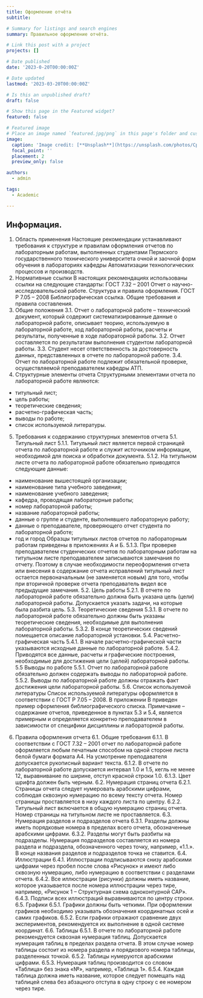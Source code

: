 ```yaml
---
title: Оформление отчёта
subtitle: 

# Summary for listings and search engines
summary: Правильное оформление отчёта.

# Link this post with a project
projects: []

# Date published
date: '2023-0-20T00:00:00Z'

# Date updated
lastmod: '2023-03-20T00:00:00Z'

# Is this an unpublished draft?
draft: false

# Show this page in the Featured widget?
featured: false

# Featured image
# Place an image named `featured.jpg/png` in this page's folder and customize its options here.
image:
  caption: 'Image credit: [**Unsplash**](https://unsplash.com/photos/CpkOjOcXdUY)'
  focal_point: ''
  placement: 2
  preview_only: false

authors:
  - admin

tags:
  - Academic

---
```


## Информация.

1. Область применения
Настоящие рекомендации устанавливают требования к структуре и правилам
оформления отчетов по лабораторным работам, выполненных студентами Пермского
государственного технического университета очной и заочной форм обучения в
лабораториях кафедры Автоматизации технологических процессов и производств.
2. Нормативные ссылки
В настоящих рекомендациях использованы ссылки на следующие стандарты:
ГОСТ 7.32 – 2001 Отчет о научно-исследовательской работе. Структура и правила
оформления.
ГОСТ Р 7.05 – 2008 Библиографическая ссылка. Общие требования и правила
составления.
3. Общие положения
3.1. Отчет о лабораторной работе – технический документ, который содержит
систематизированные данные о лабораторной работе, описывает теорию, используемую в
лабораторной работе, ход лабораторной работы, расчеты и результаты, полученные в ходе
лабораторной работы.
3.2. Отчет составляется по результатам выполнения студентом лабораторной работы.
3.3. Студент несет ответственность за достоверность данных, представленных в
отчете по лабораторной работе.
3.4. Отчет
по
лабораторной
работе
подлежит
обязательной
проверке,
осуществляемой преподавателем кафедры АТП.
4. Структурные элементы отчета
Структурными элементами отчета по лабораторной работе являются:
- титульный лист;
- цель работы;
- теоретические сведения;
- расчетно-графическая часть;
- выводы по работе;
- список используемой литературы.
5. Требования к содержанию структурных элементов отчета
5.1. Титульный лист
5.1.1. Титульный лист является первой страницей отчета по лабораторной работе и
служит источником информации, необходимой для поиска и обработки документа.
5.1.2. На титульном листе отчета по лабораторной работе обязательно приводятся
следующие данные:
- наименование вышестоящей организации;
- наименование типа учебного заведения;
- наименование учебного заведения;
- кафедра, проводящая лабораторные работы;
- номер лабораторной работы;
- название лабораторной работы;
- данные о группе и студенте, выполнявшего лабораторную работу;
- данные о преподавателе, проверяющего отчет студента по лабораторной работе;
- год и город
Образцы титульных листов отчетов по лабораторным работам приведены в
приложениях А и Б.
5.1.3. При проверке преподавателем студенческих отчетов по лабораторным работам
на титульном листе преподавателем записываются замечания по отчету. Поэтому в случае
необходимости переоформления отчета или внесения в содержание отчета исправлений
титульный лист остается первоначальным (не заменяется новым) для того, чтобы при
вторичной проверке отчета преподаватель видел все предыдущие замечания.
5.2. Цель работы
5.2.1. В отчете по лабораторной работе обязательно должна быть указана цель (цели)
лабораторной работы. Допускается указать задачи, на которые была разбита цель.
5.3. Теоретические сведения
5.3.1. В отчете по лабораторной работе обязательно должны быть указаны
теоретические сведения, необходимые для выполнения лабораторной работы.
5.3.2. В конце теоретических сведений помещается описание лабораторной
установки.
5.4. Расчетно-графическая часть
5.4.1. В начале расчетно-графической части указываются исходные данные по
лабораторной работе.
5.4.2. Приводятся все данные, расчеты и графические построения, необходимые для
достижения цели (целей) лабораторной работы.
5.5 Выводы по работе
5.5.1. Отчет по лабораторной работе обязательно должен содержать выводы по
лабораторной работе.
5.5.2. Выводы по лабораторной работе должны отражать факт достижения цели
лабораторной работы.
5.6. Список используемой литературы
Список используемой литературы оформляется в соответствии с ГОСТ Р 7.05 – 2008.
В приложении В приведен пример оформления библиографического списка.
Примечание – содержание отчетов, приведенное в пунктах 5.3 и 5.4, является
примерным и определяется конкретно преподавателем в зависимости от специфики
дисциплины и лабораторной работы.
6. Правила оформления отчета
6.1. Общие требования
6.1.1. В соответствии с ГОСТ 7.32 – 2001 отчет по лабораторной работе оформляется
любым печатным способом на одной стороне листа белой бумаги формата А4. На
усмотрение преподавателя допускается рукописный вариант текста.
6.1.2. В отчете по лабораторной работе допускается интервал 1.0 и 1.5, кегль не
менее 12, выравнивание по ширине, отступ красной строки 1.0.
6.1.3. Цвет шрифта должен быть черным.
6.2. Нумерация страниц отчета
6.2.1. Страницы отчета следует нумеровать арабскими цифрами, соблюдая сквозную
нумерацию по всему тексту отчета. Номер страницы проставляется в низу каждого листа
по центру.
6.2.2. Титульный лист включается в общую нумерацию страниц отчета. Номер
страницы на титульном листе не проставляется.
6.3. Нумерация разделов и подразделов отчета
6.3.1. Разделы должны иметь порядковые номера в пределах всего отчета,
обозначенные арабскими цифрами.
6.3.2. Разделы могут быть разбиты на подразделы. Нумерация подразделов
составляется из номера раздела и подраздела, обозначенного через точку, например,
«1.1.». В конце названия разделов и подразделов точка не ставится.
6.4. Иллюстрации
6.4.1. Иллюстрации подписываются снизу арабскими цифрами через пробел после
слова «Рисунок» и имеют либо сквозную нумерацию, либо нумерацию в соответствии с
разделами отчета.
6.4.2. Все иллюстрации (рисунки) должны иметь название, которое указывается
после номера иллюстрации через тире, например, «Рисунок 1 – Структурная схема
одноконтурной САР».
6.4.3. Подписи всех иллюстраций выравниваются по центру строки.
6.5. Графики
6.5.1. Графики должны быть четкими. При оформлении графиков необходимо
указывать обозначения координатных осей и самих графиков.
6.5.2. Если графики отражают сравнение двух экспериментов, рекомендуется их
выполнение в одной системе координат.
6.6. Таблицы
6.5.1. В отчете по лабораторной работе рекомендуется сквозная нумерация таблиц.
Допускается нумерация таблиц в пределах раздела отчета. В этом случае номер
таблицы состоит из номера раздела и порядкового номера таблицы, разделенных точкой.
6.5.2. Таблицы нумеруются арабскими цифрами.
6.5.3. Нумерация таблиц производится со словом «Таблица» без знака «№»,
например, «Таблица 1».
6.5.4. Каждая таблица должна иметь название, которое следует помещать над
таблицей слева без абзацного отступа в одну строку с ее номером через тире.

